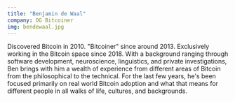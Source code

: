 ```yaml
---
title: "Benjamin de Waal"
company: OG Bitcoiner
img: bendewaal.jpg
---
```


Discovered Bitcoin in 2010.  "Bitcoiner" since around 2013.  Exclusively working in the Bitcoin space since 2018. With a background ranging through software development, neuroscience, linguistics, and private investigations, Ben brings with him a wealth of experience from different areas of Bitcoin from the philosophical to the technical.  For the last few years, he's been focused primarily on real world Bitcoin adoption and what that means for different people in all walks of life, cultures, and backgrounds.
